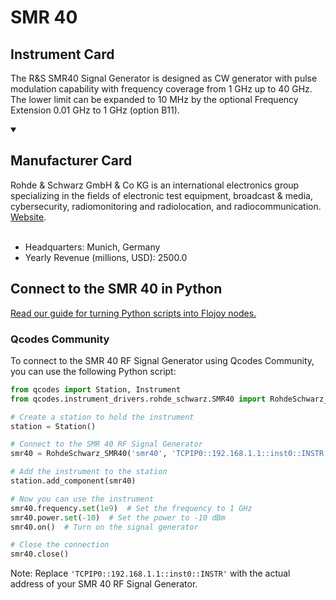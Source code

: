 
# SMR 40

## Instrument Card

The R&S SMR40 Signal Generator is designed as CW generator with pulse modulation capability with frequency coverage from 1 GHz up to 40 GHz. The lower limit can be expanded to 10 MHz by the optional Frequency Extension 0.01 GHz to 1 GHz  (option B11).

<details open>
<summary><h2>Manufacturer Card</h2></summary>
Rohde & Schwarz GmbH & Co KG is an international electronics group specializing in the fields of electronic test equipment, broadcast & media, cybersecurity, radiomonitoring and radiolocation, and radiocommunication. <a href=https://www.rohde-schwarz.com/ca/home_48230.html>Website</a>.
<br><br>
<ul>
  <li>Headquarters: Munich, Germany</li>
  <li>Yearly Revenue (millions, USD): 2500.0</li>
</ul>
</details>

## Connect to the SMR 40 in Python

[Read our guide for turning Python scripts into Flojoy nodes.](https://docs.flojoy.ai/custom-nodes/creating-custom-node/)


### Qcodes Community

To connect to the SMR 40 RF Signal Generator using Qcodes Community, you can use the following Python script:

```python
from qcodes import Station, Instrument
from qcodes.instrument_drivers.rohde_schwarz.SMR40 import RohdeSchwarz_SMR40

# Create a station to hold the instrument
station = Station()

# Connect to the SMR 40 RF Signal Generator
smr40 = RohdeSchwarz_SMR40('smr40', 'TCPIP0::192.168.1.1::inst0::INSTR')

# Add the instrument to the station
station.add_component(smr40)

# Now you can use the instrument
smr40.frequency.set(1e9)  # Set the frequency to 1 GHz
smr40.power.set(-10)  # Set the power to -10 dBm
smr40.on()  # Turn on the signal generator

# Close the connection
smr40.close()
```

Note: Replace `'TCPIP0::192.168.1.1::inst0::INSTR'` with the actual address of your SMR 40 RF Signal Generator.

